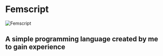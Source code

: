 # Femscript
![Femscript](https://github.com/user-attachments/assets/ef3cb9d1-097a-4550-81db-2fb54aae53ad)
## A simple programming language created by me to gain experience
